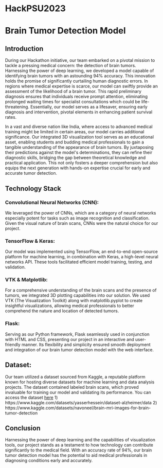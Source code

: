# HackPSU2023
<h1>Brain Tumor Detection Model</h1>

<h2>Introduction</h2>
During our Hackathon initiative, our team embarked on a pivotal mission to tackle a pressing medical concern: the detection of brain tumors. Harnessing the power of deep learning, we developed a model capable of identifying brain tumors with an astounding 94% accuracy. This innovation holds the promise of significantly curtailing human diagnostic errors. In regions where medical expertise is scarce, our model can swiftly provide an assessment of the likelihood of a brain tumor. This rapid preliminary diagnosis ensures that individuals receive prompt attention, eliminating prolonged waiting times for specialist consultations which could be life-threatening. Essentially, our model serves as a lifesaver, ensuring early diagnosis and intervention, pivotal elements in enhancing patient survival rates.

In a vast and diverse nation like India, where access to advanced medical training might be limited in certain areas, our model carries additional significance. Our integrated 3D visualization tool serves as an educational asset, enabling students and budding medical professionals to gain a tangible understanding of the appearance of brain tumors. By juxtaposing their predictions against the model's determinations, they can refine their diagnostic skills, bridging the gap between theoretical knowledge and practical application. This not only fosters a deeper comprehension but also equips the next generation with hands-on expertise crucial for early and accurate tumor detection.

<h2>Technology Stack</h2>

<h3>Convolutional Neural Networks (CNN):</h3>We leveraged the power of CNNs, which are a category of neural networks especially potent for tasks such as image recognition and classification. Given the visual nature of brain scans, CNNs were the natural choice for our project.

<h3>TensorFlow & Keras:</h3>Our model was implemented using TensorFlow, an end-to-end open-source platform for machine learning, in combination with Keras, a high-level neural networks API. These tools facilitated efficient model training, testing, and validation.

<h3>VTK & Matplotlib:</h3>For a comprehensive understanding of the brain scans and the presence of tumors, we integrated 3D plotting capabilities into our solution. We used VTK (The Visualization Toolkit) along with matplotlib.pyplot to create insightful visualizations, allowing medical professionals to better comprehend the nature and location of detected tumors.

<h3>Flask:</h3>Serving as our Python framework, Flask seamlessly used in conjunction with HTML and CSS, presenting our project in an interactive and user-friendly manner. Its flexibility and simplicity ensured smooth deployment and integration of our brain tumor detection model with the web interface.

<h2>Dataset:</h2>
Our team utilized a dataset sourced from Kaggle, a reputable platform known for hosting diverse datasets for machine learning and data analysis projects. The dataset contained labeled brain scans, which proved invaluable for training our model and validating its performance. You can access the dataset <a href=”https://www.kaggle.com/datasets/navoneel/brain-mri-images-for-brain-tumor-detection”>here</a>
1) https://www.kaggle.com/datasets/yasserhessein/dataset-alzheimer/data
2) https://www.kaggle.com/datasets/navoneel/brain-mri-images-for-brain-tumor-detection

<h2>Conclusion</h2>
Harnessing the power of deep learning and the capabilities of visualization tools, our project stands as a testament to how technology can contribute significantly to the medical field. With an accuracy rate of 94%, our brain tumor detection model has the potential to aid medical professionals in diagnosing conditions early and accurately.
